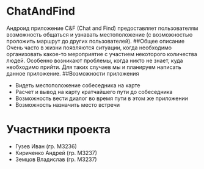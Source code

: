 # ChatAndFind
Андроид приложение C&F (Chat and Find) предоставляет пользователям возможность общаться и узнавать местоположение (с возможностью проложить маршрут до других пользователей).
##Общее описание
Очень часто в жизни появляются ситуации, когда необходимо организовать какое-то мероприятие с участием некоторого количества людей. Особенно возникают проблемы, когда никто не знает, куда необходимо прийти. Для таких случаев мы и планируем написать данное приложение.
##Возможности приложения
* Видеть местоположение собеседника на карте
* Расчет и вывод на карту кратчайшего пути до собеседника
* Возможность вести диалог во время пути в этом же приложении
* Возможность назначить место встречи

# Участники проекта
* Гузев Иван (гр. М3236)
* Кириченко Андрей (гр. М3237)
* Земцов Владислав (гр. М3237)
